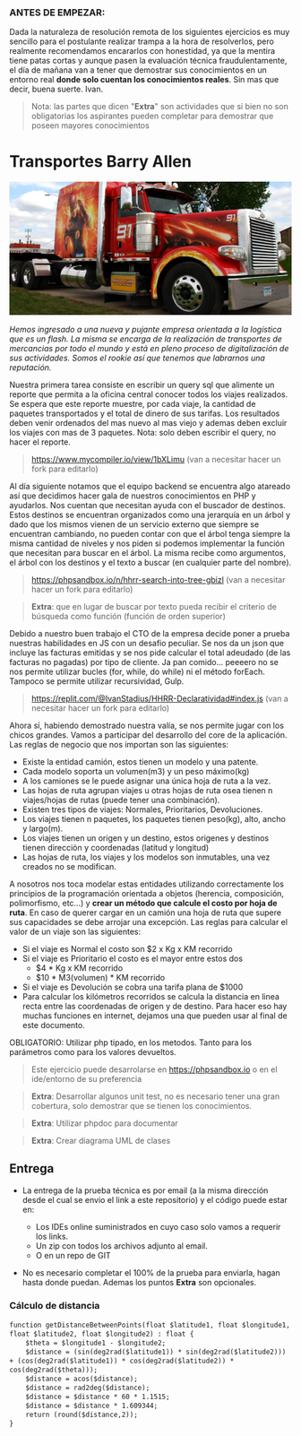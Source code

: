 ### ANTES DE EMPEZAR: 
Dada la naturaleza de resolución remota de los siguientes ejercicios es muy sencillo para el postulante realizar trampa a la hora de resolverlos, pero realmente recomendamos encararlos con honestidad, ya que la mentira tiene patas cortas y aunque pasen la evaluación técnica fraudulentamente, el día de mañana van a tener que demostrar sus conocimientos en un entorno real **donde solo cuentan los conocimientos reales**. Sin mas que decir, buena suerte. Ivan.

> Nota: las partes que dicen "**Extra**" son actividades que si bien no son obligatorias los aspirantes pueden completar para demostrar que poseen mayores conocimientos

# Transportes Barry Allen

![transportes Barry Allen](./flash.png)

_Hemos ingresado a una nueva y pujante empresa orientada a la logística que es un flash. La misma se encarga de la realización de transportes de mercancias por todo el mundo y está en pleno proceso de digitalización de sus actividades. Somos el rookie así que tenemos que labrarnos una reputación._

Nuestra primera tarea consiste en escribir un query sql que alimente un reporte que permita a la oficina central conocer todos los viajes realizados. Se espera que este reporte muestre, por cada viaje, la cantidad de paquetes transportados y el total de dinero de sus tarifas. Los resultados deben venir ordenados del mas nuevo al mas viejo y ademas deben excluir los viajes con mas de 3 paquetes. Nota: solo deben escribir el query, no hacer el reporte.

> https://www.mycompiler.io/view/1bXLimu (van a necesitar hacer un fork para editarlo)

Al día siguiente notamos que el equipo backend se encuentra algo atareado así que decidimos hacer gala de nuestros conocimientos en PHP y ayudarlos. Nos cuentan que necesitan ayuda con el buscador de destinos. Estos destinos se encuentran organizados como una jerarquía en un árbol y dado que los mismos vienen de un servicio externo que siempre se encuentran cambiando, no pueden contar con que el árbol tenga siempre la misma cantidad de niveles y nos piden si podemos implementar la función que necesitan para buscar en el árbol. La misma recibe como argumentos, el árbol con los destinos y el texto a buscar (en cualquier parte del nombre).

> https://phpsandbox.io/n/hhrr-search-into-tree-gbizl (van a necesitar hacer un fork para editarlo)

> **Extra**: que en lugar de buscar por texto pueda recibir el criterio de búsqueda como función (función de orden superior)

Debido a nuestro buen trabajo el CTO de la empresa decide poner a prueba nuestras habilidades en JS con un desafio peculiar. Se nos da un json que incluye las facturas emitidas y se nos pide calcular el total adeudado (de las facturas no pagadas) por tipo de cliente. Ja pan comido... peeeero no se nos permite utilizar bucles (for, while, do while) ni el método forEach. Tampoco se permite utilizar recursividad, Gulp.

> https://replit.com/@IvanStadius/HHRR-Declaratividad#index.js (van a necesitar hacer un fork para editarlo)

Ahora sí, habiendo demostrado nuestra valía, se nos permite jugar con los chicos grandes. Vamos a participar del desarrollo  del core de la aplicación. Las reglas de negocio que nos importan son las siguientes:

* Existe la entidad camión, estos tienen un modelo y una patente.
* Cada modelo soporta un volumen(m3) y un peso máximo(kg)
* A los camiones se le puede asignar una única hoja de ruta a la vez.
* Las hojas de ruta agrupan viajes u otras hojas de ruta osea tienen n viajes/hojas de rutas (puede tener una combinación).
* Existen tres tipos de viajes: Normales, Prioritarios, Devoluciones.
* Los viajes tienen n paquetes, los paquetes tienen peso(kg), alto, ancho y largo(m).
* Los viajes tienen un origen y un destino, estos origenes y destinos tienen dirección y coordenadas (latitud y longitud)
* Las hojas de ruta, los viajes y los modelos son inmutables, una vez creados no se modifican.

A nosotros nos toca modelar estas entidades utilizando correctamente los principios de la programación orientada a objetos (herencia, composición, polimorfismo, etc...) y **crear un método que calcule el costo por hoja de ruta**. En caso de querer cargar en un camión una hoja de ruta que supere sus capacidades se debe arrojar una excepción. Las reglas para calcular el valor de un viaje son las siguientes:

* Si el viaje es Normal el costo son $2 x Kg x KM recorrido
* Si el viaje es Prioritario el costo es el mayor entre estos dos
    * $4 * Kg x KM recorrido
    * $10 * M3(volumen) * KM recorrido
* Si el viaje es Devolución se cobra una tarifa plana de $1000
* Para calcular los kilómetros recorridos se calcula la distancia en linea recta entre las coordenadas de origen y de destino. Para hacer eso hay muchas funciones en internet, dejamos una que pueden usar al final de este documento.

OBLIGATORIO: Utilizar php tipado, en los metodos. Tanto para los parámetros como para los valores devueltos.

> Este ejercicio puede desarrolarse en https://phpsandbox.io o en el ide/entorno de su preferencia

> **Extra**: Desarrollar algunos unit test, no es necesario tener una gran cobertura, solo demostrar que se tienen los conocimientos.

> **Extra**:  Utilizar phpdoc para documentar

> **Extra**: Crear diagrama UML de clases

## Entrega
* La entrega de la prueba técnica es por email (a la misma dirección desde el cual se envio el link a este repositorio) y el código puede estar en:
    * Los IDEs online suministrados en cuyo caso solo vamos a requerir los links.
    * Un zip con todos los archivos adjunto al email.
    * O en un repo de GIT

* No es necesario completar el 100% de la prueba para enviarla, hagan hasta donde puedan. Ademas los puntos **Extra** son opcionales.



### Cálculo de distancia


```
function getDistanceBetweenPoints(float $latitude1, float $longitude1, float $latitude2, float $longitude2) : float {
    $theta = $longitude1 - $longitude2; 
    $distance = (sin(deg2rad($latitude1)) * sin(deg2rad($latitude2))) + (cos(deg2rad($latitude1)) * cos(deg2rad($latitude2)) * cos(deg2rad($theta))); 
    $distance = acos($distance); 
    $distance = rad2deg($distance); 
    $distance = $distance * 60 * 1.1515; 
    $distance = $distance * 1.609344;
    return (round($distance,2)); 
}
```
